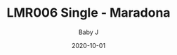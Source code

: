 ---
title: "LMR006 Single - Maradona"
subtitle: "Baby J"
date: 2020-10-01
draft: true

# post thumb
artists: "Baby J"
image: "https://f4.bcbits.com/img/a0265179422_10.jpg"

soundcloudCode: "894813985"
soundcloudColor: "be5746"

buyURL: "https://souslamer.bandcamp.com/track/lmr006-single-baby-j-maradona"

# meta description
description: "this is meta description"

# taxonomies
label: 
  - "LMR"

# post type
type: "post"
---